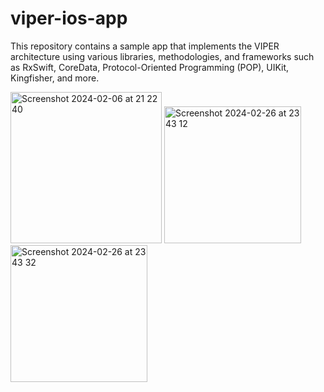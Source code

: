 # viper-ios-app
This repository contains a sample app that implements the VIPER architecture using various libraries, methodologies, and frameworks such as RxSwift, CoreData, Protocol-Oriented Programming (POP), UIKit, Kingfisher, and more.

<img width="242" alt="Screenshot 2024-02-06 at 21 22 40" src="https://github.com/RavanSA/viper-ios-app/assets/58227337/77eff541-8da1-402e-8b80-961d648dccd2"> <img width="219" alt="Screenshot 2024-02-26 at 23 43 12" src="https://github.com/RavanSA/viper-ios-app/assets/58227337/d58cfeb0-a9f8-4304-ba9c-586cc5b4e726"> <img width="219" alt="Screenshot 2024-02-26 at 23 43 32" src="https://github.com/RavanSA/viper-ios-app/assets/58227337/a96840b7-907b-4d1a-8651-997029bbacb6">


